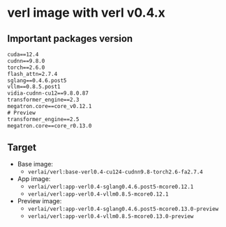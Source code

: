 # verl image with verl v0.4.x

## Important packages version

```txt
cuda==12.4
cudnn==9.8.0
torch==2.6.0
flash_attn=2.7.4
sglang==0.4.6.post5
vllm==0.8.5.post1
vidia-cudnn-cu12==9.8.0.87
transformer_engine==2.3
megatron.core==core_v0.12.1
# Preview
transformer_engine==2.5
megatron.core==core_r0.13.0
```

## Target

- Base image: 
    - `verlai/verl:base-verl0.4-cu124-cudnn9.8-torch2.6-fa2.7.4`
- App image:
    - `verlai/verl:app-verl0.4-sglang0.4.6.post5-mcore0.12.1`
    - `verlai/verl:app-verl0.4-vllm0.8.5-mcore0.12.1`
- Preview image:
    - `verlai/verl:app-verl0.4-sglang0.4.6.post5-mcore0.13.0-preview`
    - `verlai/verl:app-verl0.4-vllm0.8.5-mcore0.13.0-preview`